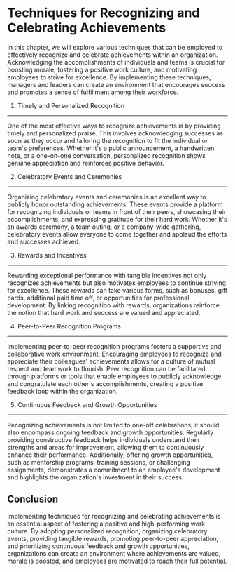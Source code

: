 Techniques for Recognizing and Celebrating Achievements
================================================================

In this chapter, we will explore various techniques that can be employed to effectively recognize and celebrate achievements within an organization. Acknowledging the accomplishments of individuals and teams is crucial for boosting morale, fostering a positive work culture, and motivating employees to strive for excellence. By implementing these techniques, managers and leaders can create an environment that encourages success and promotes a sense of fulfillment among their workforce.

1. Timely and Personalized Recognition
--------------------------------------

One of the most effective ways to recognize achievements is by providing timely and personalized praise. This involves acknowledging successes as soon as they occur and tailoring the recognition to fit the individual or team's preferences. Whether it's a public announcement, a handwritten note, or a one-on-one conversation, personalized recognition shows genuine appreciation and reinforces positive behavior.

2. Celebratory Events and Ceremonies
------------------------------------

Organizing celebratory events and ceremonies is an excellent way to publicly honor outstanding achievements. These events provide a platform for recognizing individuals or teams in front of their peers, showcasing their accomplishments, and expressing gratitude for their hard work. Whether it's an awards ceremony, a team outing, or a company-wide gathering, celebratory events allow everyone to come together and applaud the efforts and successes achieved.

3. Rewards and Incentives
-------------------------

Rewarding exceptional performance with tangible incentives not only recognizes achievements but also motivates employees to continue striving for excellence. These rewards can take various forms, such as bonuses, gift cards, additional paid time off, or opportunities for professional development. By linking recognition with rewards, organizations reinforce the notion that hard work and success are valued and appreciated.

4. Peer-to-Peer Recognition Programs
------------------------------------

Implementing peer-to-peer recognition programs fosters a supportive and collaborative work environment. Encouraging employees to recognize and appreciate their colleagues' achievements allows for a culture of mutual respect and teamwork to flourish. Peer recognition can be facilitated through platforms or tools that enable employees to publicly acknowledge and congratulate each other's accomplishments, creating a positive feedback loop within the organization.

5. Continuous Feedback and Growth Opportunities
-----------------------------------------------

Recognizing achievements is not limited to one-off celebrations; it should also encompass ongoing feedback and growth opportunities. Regularly providing constructive feedback helps individuals understand their strengths and areas for improvement, allowing them to continuously enhance their performance. Additionally, offering growth opportunities, such as mentorship programs, training sessions, or challenging assignments, demonstrates a commitment to an employee's development and highlights the organization's investment in their success.

Conclusion
----------

Implementing techniques for recognizing and celebrating achievements is an essential aspect of fostering a positive and high-performing work culture. By adopting personalized recognition, organizing celebratory events, providing tangible rewards, promoting peer-to-peer appreciation, and prioritizing continuous feedback and growth opportunities, organizations can create an environment where achievements are valued, morale is boosted, and employees are motivated to reach their full potential.
